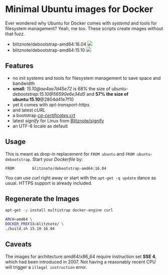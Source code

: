 Minimal Ubuntu images for Docker
================================

Ever wondered why Ubuntu for Docker comes with *systemd* and tools for filesystem management?
Yeah, me too.
These scripts create images without that fuzz.

* blitznote/debootstrap-amd64:16.04 [![](https://badge.imagelayers.io/blitznote/debootstrap-amd64:16.04.svg)](https://imagelayers.io/?images=blitznote/debootstrap-amd64:16.04 'Get your own badge on imagelayers.io')
* blitznote/debootstrap-amd64:15.10 [![](https://badge.imagelayers.io/blitznote/debootstrap-amd64:15.10.svg)](https://imagelayers.io/?images=blitznote/debootstrap-amd64:15.10 'Get your own badge on imagelayers.io')

Features
--------

* no *init* systems and tools for filesystem management to save space and bandwidth
* **small**: *15.10@ae4ae7d45e72* is 68% the size of *ubuntu-debootstrap:15.10@56590e6e34d5* and **57% the size of ubuntu:15.10**@2804d41e7f10
* yet it comes with *apt-transport-https*
* and latest *cURL*
* a bootstrap *[ca-certificates.crt](https://github.com/wmark/docker-curl/blob/master/ca-certificates.crt)*
* latest *signify* for Linux from [Blitznote/signify](https://github.com/Blitznote/signify)
* an UTF-8 locale as default

Usage
-----

This is meant as drop-in replacement for ```FROM ubuntu``` and ```FROM ubuntu-debootstrap```.
Start your *Dockerfile* by:

```Docker
FROM		blitznote/debootstrap-amd64:16.04
```

You can use *curl* right away or start with the ```apt-get -q update``` dance as usual.
HTTPS support is already included.

Regenerate the Images
---------------------

```bash
apt-get -y install multistrap docker-engine curl

ARCH=amd64 \
DOCKER_PREFIX=blitznote/ \
./build.sh 15.10 16.04
```

Caveats
-------

The images for architecture *amd64*/x86_64 require instruction set **SSE 4**, which had been introduced in 2007.
Not having a reasonably recent CPU will trigger a ```illegal instruction``` error.
